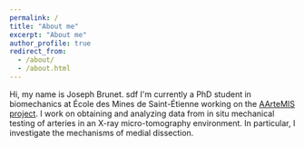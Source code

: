 ```yaml
---
permalink: /
title: "About me"
excerpt: "About me"
author_profile: true
redirect_from:
  - /about/
  - /about.html
---
```


Hi, my name is Joseph Brunet.  sdf
I'm currently a PhD student in biomechanics at École des Mines de Saint-Étienne working on the <a href="https://www.emse.fr/~badel/Pierre_Badel___Soft_tissue_biomechanics/AArteMIS.html" target="\_blank">AArteMIS project</a>. I work on obtaining and analyzing data from in situ mechanical testing of arteries in an X-ray micro-tomography environment. In particular, I investigate the mechanisms of medial dissection.
